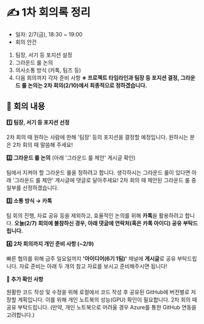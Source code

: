 # ✍️ 1차 회의록 정리

- 일자: 2/7(금), 18:30 ~ 19:00
- 회의 안건
1. 팀장, 서기 등 포지션 설정
2. 그라운드 룰 논의
3. 의사소통 방식 (카톡, 팀즈 등)
4. 다음 회의까지 각자 준비 사항
**※ 프로젝트 타임라인과 팀장 등 포지션 결정, 그라운드 룰 논의는 2차 회의(2/10)에서 최종적으로 정하겠습니다.**

## 📌 회의 내용

**1️⃣ 팀장, 서기 등 포지션 선정**

2차 회의 때 원하는 사람에 한해 '팀장' 등의 포지션을 결정할 예정입니다.
원하시는 분은 2차 회의 때 말씀해 주세요!

**2️⃣ 그라운드 룰 논의** (아래 '그라운드 룰 제안' 게시글 확인)

팀에서 지켜야 할 그라운드 룰을 정하려고 합니다.
생각하시는 그라운드 룰이 있다면 아래 '그라운드 룰 제안' 게시글에 댓글로 달아주세요!
2차 회의 때 제안된 그라운드 룰 중 일부를 선정하겠습니다.

**3️⃣ 소통 방식 → 카톡**

팀 회의 진행, 자료 공유 등을 제외하고, 효율적인 논의를 위해 **카톡**을 활용하려고 합니다.
**오늘(2/7) 회의에 불참하신 경우, 아래 댓글에 연락처(혹은 카톡 아이디) 공유 부탁드립니다.**

**4️⃣ 2차 회의까지 개인 준비 사항 (~2/9)**

빠른 협의를 위해 금주 일요일까지 **'아이디어(6기 1팀)'** 채널에 **게시글**로 공유 부탁드립니다.
자료 준비는 아래 두 개의 참고 자료를 보시고 준비해주시면 됩니다!

**📌 추가 확인 사항**

원활한 코드 작성 및 수정을 위해 로컬에서 코드 작성 후 공유된 GitHub에 버전별로 저장할 계획입니다.
이를 위해 개인 노트북의 성능(GPU) 확인이 필요합니다. 2차 회의 때 공유 부탁드립니다.
(만약, 개인 노트북으로 어려울 경우 Azure를 통한 GitHub 연동을 고려합니다.)
